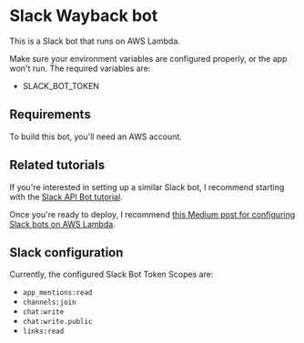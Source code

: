 # Slack Wayback bot

This is a Slack bot that runs on AWS Lambda.

Make sure your environment variables are configured properly, or the app won't run.
The required variables are:
* SLACK_BOT_TOKEN

## Requirements

To build this bot, you'll need an AWS account.

## Related tutorials

If you're interested in setting up a similar Slack bot, I recommend starting with the [Slack API Bot tutorial](https://api.slack.com/bot-users).

Once you're ready to deploy, I recommend [this Medium post for configuring Slack bots on AWS Lambda](https://medium.com/glasswall-engineering/how-to-create-a-slack-bot-using-aws-lambda-in-1-hour-1dbc1b6f021c).

## Slack configuration

Currently, the configured Slack Bot Token Scopes are:
* `app_mentions:read`
* `channels:join`
* `chat:write`
* `chat:write.public`
* `links:read`
